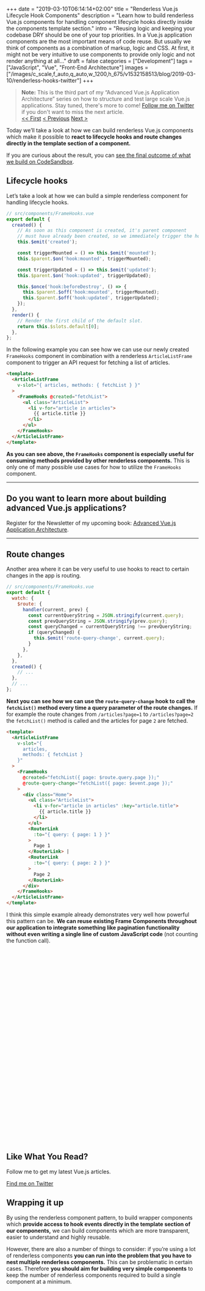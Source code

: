 +++
date = "2019-03-10T06:14:14+02:00"
title = "Renderless Vue.js Lifecycle Hook Components"
description = "Learn how to build renderless Vue.js components for handling component lifecycle hooks directly inside the components template section."
intro = "Reusing logic and keeping your codebase DRY should be one of your top priorities. In a Vue.js application components are the most important means of code reuse. But usually we think of components as a combination of markup, logic and CSS. At first, it might not be very intuitive to use components to provide only logic and not render anything at all..."
draft = false
categories = ["Development"]
tags = ["JavaScript", "Vue", "Front-End Architecture"]
images = ["/images/c_scale,f_auto,q_auto,w_1200,h_675/v1532158513/blog/2019-03-10/renderless-hooks-twitter"]
+++

> **Note:** This is the third part of my “Advanced Vue.js Application Architecture” series on how to structure and test large scale Vue.js applications. Stay tuned, there's more to come! [Follow me on Twitter](https://twitter.com/MaOberlehner) if you don't want to miss the next article.  
> [<< First](/blog/multi-export-vue-single-file-ui-components/) [< Previous](/blog/reusing-logic-with-renderless-vue-frame-components/) [Next >](/blog/advanced-vue-component-composition-with-container-components/)

Today we’ll take a look at how we can build renderless Vue.js components which make it possible to **react to lifecycle hooks and route changes directly in the template section of a component.**

If you are curious about the result, you can [see the final outcome of what we build on CodeSandbox](https://codesandbox.io/s/1y2r3q4j93?module=%2Fsrc%2Fviews%2FHome.vue).

## Lifecycle hooks

Let’s take a look at how we can build a simple renderless component for handling lifecycle hooks.

```js
// src/components/FrameHooks.vue
export default {
  created() {
    // As soon as this component is created, it's parent component
    // must have already been created, so we immediately trigger the hook.
    this.$emit('created');

    const triggerMounted = () => this.$emit('mounted');
    this.$parent.$on('hook:mounted', triggerMounted);

    const triggerUpdated = () => this.$emit('updated');
    this.$parent.$on('hook:updated', triggerUpdated);

    this.$once('hook:beforeDestroy', () => {
      this.$parent.$off('hook:mounted', triggerMounted);
      this.$parent.$off('hook:updated', triggerUpdated);
    });
  },
  render() {
    // Render the first child of the default slot.
    return this.$slots.default[0];
  },
};
```

In the following example you can see how we can use our newly created `FrameHooks` component in combination with a renderless `ArticleListFrame` component to trigger an API request for fetching a list of articles.

```html
<template>
  <ArticleListFrame
    v-slot="{ articles, methods: { fetchList } }"
  >
    <FrameHooks @created="fetchList">
      <ul class="ArticleList">
        <li v-for="article in articles">
          {{ article.title }}
        </li>
      </ul>
    </FrameHooks>
  </ArticleListFrame>
</template>
```

**As you can see above, the `FrameHooks` component is especially useful for consuming methods provided by other renderless components.** This is only one of many possible use cases for how to utilize the `FrameHooks` component.

<div>
  <hr class="c-hr">
  <div class="c-service-info">
    <h2>Do you want to learn more about building advanced Vue.js applications?</h2>
    <p class="c-service-info__body">
      Register for the Newsletter of my upcoming book: <a class="c-anchor" href="https://oberlehner.us20.list-manage.com/subscribe?u=8476a98c5640f6c7b5530ea57&id=8b26bf120b" data-event-category="link" data-event-action="click: newsletter" data-event-label="Newsletter (article content)">Advanced Vue.js Application Architecture</a>.
    </p>
  </div>
  <hr class="c-hr">
</div>

## Route changes

Another area where it can be very useful to use hooks to react to certain changes in the app is routing.

```js
// src/components/FrameHooks.vue
export default {
  watch: {
    $route: {
      handler(current, prev) {
        const currentQueryString = JSON.stringify(current.query);
        const prevQueryString = JSON.stringify(prev.query);
        const queryChanged = currentQueryString !== prevQueryString;
        if (queryChanged) {
          this.$emit('route-query-change', current.query);
        }
      },
    },
  },
  created() {
    // ...
  },
  // ...
};
```

**Next you can see how we can use the `route-query-change` hook to call the `fetchList()` method every time a query parameter of the route changes.** If for example the route changes from `/articles?page=1` to `/articles?page=2` the `fetchList()` method is called and the articles for page `2` are fetched.

```html
<template>
  <ArticleListFrame
    v-slot="{
      articles,
      methods: { fetchList }
    }"
  >
    <FrameHooks
      @created="fetchList({ page: $route.query.page });"
      @route-query-change="fetchList({ page: $event.page });"
    >
      <div class="Home">
        <ul class="ArticleList">
          <li v-for="article in articles" :key="article.title">
            {{ article.title }}
          </li>
        </ul>
        <RouterLink
          :to="{ query: { page: 1 } }"
        >
          Page 1
        </RouterLink> |
        <RouterLink
          :to="{ query: { page: 2 } }"
        >
          Page 2
        </RouterLink>
      </div>
    </FrameHooks>
  </ArticleListFrame>
</template>
```

I think this simple example already demonstrates very well how powerful this pattern can be. **We can reuse existing Frame Components throughout our application to integrate something like pagination functionality without even writing a single line of custom JavaScript code** (not counting the function call).

<div class="c-content__broad">
  <iframe data-src="https://codesandbox.io/embed/1y2r3q4j93?module=%2Fsrc%2Fviews%2FHome.vue&view=preview" style="width:100%; height:500px; border:0; border-radius: 4px; overflow:hidden;" sandbox="allow-modals allow-forms allow-popups allow-scripts allow-same-origin"></iframe>
</div>

<div class="c-content__broad">
  <div class="c-twitter-teaser">
    <div class="c-twitter-teaser__content">
      <h2 class="c-twitter-teaser__headline">Like What You Read?</h2>
      <p class="c-twitter-teaser__body">
        Follow me to get my latest Vue.js articles.
      </p>
      <a class="c-button c-button--outline c-twitter-teaser__button" rel="nofollow" href="https://twitter.com/maoberlehner" data-event-category="link" data-event-action="click: contact" data-event-label="Twitter (article content)">
        Find me on Twitter
      </a>
    </div>
  </div>
</div>

## Wrapping it up

By using the renderless component pattern, to build wrapper components which **provide access to hook events directly in the template section of our components,** we can build components which are more transparent, easier to understand and highly reusable.

However, there are also a number of things to consider: if you’re using a lot of renderless components **you can run into the problem that you have to nest multiple renderless components.** This can be problematic in certain cases. Therefore **you should aim for building very simple components** to keep the number of renderless components required to build a single component at a minimum.
